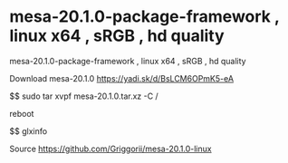 # mesa-20.1.0-package-framework , linux x64 , sRGB , hd quality 
mesa-20.1.0-package-framework , linux x64 , sRGB , hd quality

Download mesa-20.1.0 https://yadi.sk/d/BsLCM6OPmK5-eA

$$ sudo tar xvpf mesa-20.1.0.tar.xz -C /

reboot

$$ glxinfo

Source https://github.com/Griggorii/mesa-20.1.0-linux
